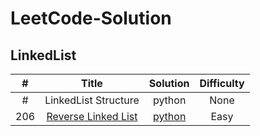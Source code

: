 # LeetCode-Solution

## LinkedList
| # | Title | Solution | Difficulty |
|:----:|:----:|:----:|:----:|
| # | LinkedList Structure | python | None |
| 206 | [Reverse Linked List](https://leetcode.com/problems/reverse-linked-list/) | [python](https://github.com/baldFemale/LeetCode-Solution/blob/master/python/LinkedList/LinkedList%20Structure/LinkedList%20Structure.py) | Easy |

